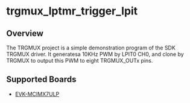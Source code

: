 # trgmux_lptmr_trigger_lpit

## Overview

The TRGMUX project is a simple demonstration program of the SDK TRGMUX driver.
It generatesa 10KHz PWM by LPIT0 CH0, and clone by TRGMUX to output this PWM to
eight TRGMUX_OUTx pins.

## Supported Boards
- [EVK-MCIMX7ULP](../../../_boards/evkmcimx7ulp/driver_examples/trgmux/lptmr_trigger_lpit/example_board_readme.md)
